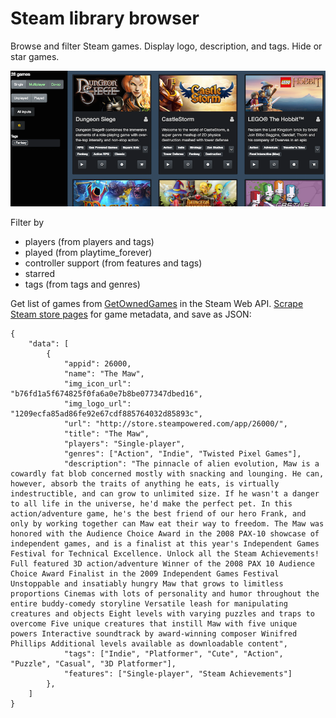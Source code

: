 # Steam library browser

Browse and filter Steam games.  Display logo, description, and tags. Hide or star games.

<img src="steam-library-screenshot.png"/>

Filter by

- players (from players and tags)
- played (from playtime_forever)
- controller support (from features and tags)
- starred
- tags (from tags and genres)

Get list of games from [GetOwnedGames](https://developer.valvesoftware.com/wiki/Steam_Web_API#GetOwnedGames_.28v0001.29) in the Steam Web API. [Scrape Steam store pages](https://github.com/kielni/megapis/tree/master/workers/steam_library) for game metadata, and save as JSON:

````
{
    "data": [
        {
            "appid": 26000,
            "name": "The Maw",
            "img_icon_url": "b76fd1a5f674825f0fa6a0e7b8be077347dbed16",
            "img_logo_url": "1209ecfa85ad86fe92e67cdf885764032d85893c",
            "url": "http://store.steampowered.com/app/26000/",
            "title": "The Maw",
            "players": "Single-player",
            "genres": ["Action", "Indie", "Twisted Pixel Games"],
            "description": "The pinnacle of alien evolution, Maw is a cowardly fat blob concerned mostly with snacking and lounging. He can, however, absorb the traits of anything he eats, is virtually indestructible, and can grow to unlimited size. If he wasn't a danger to all life in the universe, he'd make the perfect pet. In this action/adventure game, he's the best friend of our hero Frank, and only by working together can Maw eat their way to freedom. The Maw was honored with the Audience Choice Award in the 2008 PAX-10 showcase of independent games, and is a finalist at this year's Independent Games Festival for Technical Excellence. Unlock all the Steam Achievements! Full featured 3D action/adventure Winner of the 2008 PAX 10 Audience Choice Award Finalist in the 2009 Independent Games Festival Unstoppable and insatiably hungry Maw that grows to limitless proportions Cinemas with lots of personality and humor throughout the entire buddy-comedy storyline Versatile leash for manipulating creatures and objects Eight levels with varying puzzles and traps to overcome Five unique creatures that instill Maw with five unique powers Interactive soundtrack by award-winning composer Winifred Phillips Additional levels available as downloadable content",
            "tags": ["Indie", "Platformer", "Cute", "Action", "Puzzle", "Casual", "3D Platformer"],
            "features": ["Single-player", "Steam Achievements"]
        },
    ]
}
````
